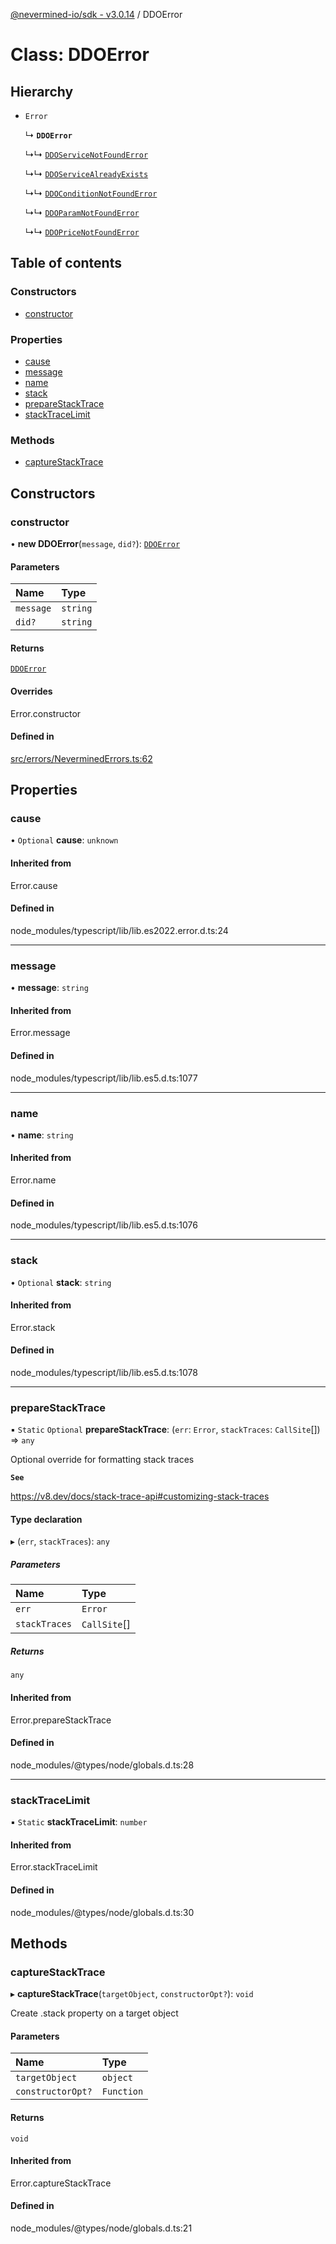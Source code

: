 [@nevermined-io/sdk - v3.0.14](../code-reference.md) / DDOError

# Class: DDOError

## Hierarchy

- `Error`

  ↳ **`DDOError`**

  ↳↳ [`DDOServiceNotFoundError`](DDOServiceNotFoundError.md)

  ↳↳ [`DDOServiceAlreadyExists`](DDOServiceAlreadyExists.md)

  ↳↳ [`DDOConditionNotFoundError`](DDOConditionNotFoundError.md)

  ↳↳ [`DDOParamNotFoundError`](DDOParamNotFoundError.md)

  ↳↳ [`DDOPriceNotFoundError`](DDOPriceNotFoundError.md)

## Table of contents

### Constructors

- [constructor](DDOError.md#constructor)

### Properties

- [cause](DDOError.md#cause)
- [message](DDOError.md#message)
- [name](DDOError.md#name)
- [stack](DDOError.md#stack)
- [prepareStackTrace](DDOError.md#preparestacktrace)
- [stackTraceLimit](DDOError.md#stacktracelimit)

### Methods

- [captureStackTrace](DDOError.md#capturestacktrace)

## Constructors

### constructor

• **new DDOError**(`message`, `did?`): [`DDOError`](DDOError.md)

#### Parameters

| Name      | Type     |
| :-------- | :------- |
| `message` | `string` |
| `did?`    | `string` |

#### Returns

[`DDOError`](DDOError.md)

#### Overrides

Error.constructor

#### Defined in

[src/errors/NeverminedErrors.ts:62](https://github.com/nevermined-io/sdk-js/blob/c199ac5f07bae206285a6910a3ef1031f64d0ed6/src/errors/NeverminedErrors.ts#L62)

## Properties

### cause

• `Optional` **cause**: `unknown`

#### Inherited from

Error.cause

#### Defined in

node_modules/typescript/lib/lib.es2022.error.d.ts:24

---

### message

• **message**: `string`

#### Inherited from

Error.message

#### Defined in

node_modules/typescript/lib/lib.es5.d.ts:1077

---

### name

• **name**: `string`

#### Inherited from

Error.name

#### Defined in

node_modules/typescript/lib/lib.es5.d.ts:1076

---

### stack

• `Optional` **stack**: `string`

#### Inherited from

Error.stack

#### Defined in

node_modules/typescript/lib/lib.es5.d.ts:1078

---

### prepareStackTrace

▪ `Static` `Optional` **prepareStackTrace**: (`err`: `Error`, `stackTraces`: `CallSite`[]) => `any`

Optional override for formatting stack traces

**`See`**

https://v8.dev/docs/stack-trace-api#customizing-stack-traces

#### Type declaration

▸ (`err`, `stackTraces`): `any`

##### Parameters

| Name          | Type         |
| :------------ | :----------- |
| `err`         | `Error`      |
| `stackTraces` | `CallSite`[] |

##### Returns

`any`

#### Inherited from

Error.prepareStackTrace

#### Defined in

node_modules/@types/node/globals.d.ts:28

---

### stackTraceLimit

▪ `Static` **stackTraceLimit**: `number`

#### Inherited from

Error.stackTraceLimit

#### Defined in

node_modules/@types/node/globals.d.ts:30

## Methods

### captureStackTrace

▸ **captureStackTrace**(`targetObject`, `constructorOpt?`): `void`

Create .stack property on a target object

#### Parameters

| Name              | Type       |
| :---------------- | :--------- |
| `targetObject`    | `object`   |
| `constructorOpt?` | `Function` |

#### Returns

`void`

#### Inherited from

Error.captureStackTrace

#### Defined in

node_modules/@types/node/globals.d.ts:21
